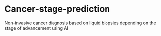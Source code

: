 # Cancer-stage-prediction
Non-invasive cancer diagnosis based on liquid biopsies depending on the stage of advancement using AI
